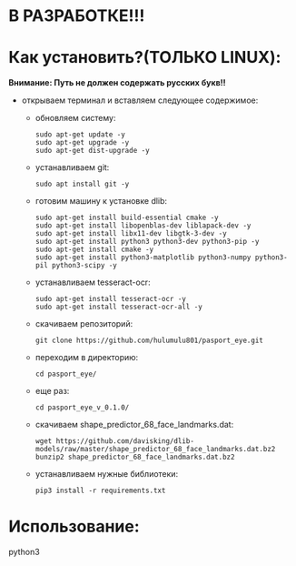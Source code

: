 # В РАЗРАБОТКЕ!!!

# Как установить?(ТОЛЬКО LINUX):
**Внимание: Путь не должен содержать русских букв!!**

* открываем терминал и вставляем следующее содержимое:
  - обновляем систему:
  
        sudo apt-get update -y
        sudo apt-get upgrade -y
        sudo apt-get dist-upgrade -y
  - устанавливаем git:
  
        sudo apt install git -y
  - готовим машину к установке dlib:
  
        sudo apt-get install build-essential cmake -y
        sudo apt-get install libopenblas-dev liblapack-dev -y
        sudo apt-get install libx11-dev libgtk-3-dev -y
        sudo apt-get install python3 python3-dev python3-pip -y
        sudo apt-get install cmake -y
        sudo apt-get install python3-matplotlib python3-numpy python3-pil python3-scipy -y
  - устанавливаем tesseract-ocr:
  
        sudo apt-get install tesseract-ocr -y
        sudo apt-get install tesseract-ocr-all -y
  - скачиваем репозиторий:
  
        git clone https://github.com/hulumulu801/pasport_eye.git
  - переходим в директорию:
  
        cd pasport_eye/
  - еще раз:
  
        cd pasport_eye_v_0.1.0/
  - скачиваем shape_predictor_68_face_landmarks.dat:
  
        wget https://github.com/davisking/dlib-models/raw/master/shape_predictor_68_face_landmarks.dat.bz2
        bunzip2 shape_predictor_68_face_landmarks.dat.bz2
  - устанавливаем нужные библиотеки:
  
        pip3 install -r requirements.txt
# Использование:
  
  python3 
